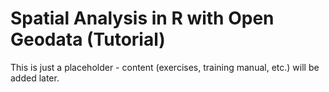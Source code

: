 # Spatial Analysis in R with Open Geodata (Tutorial)

This is just a placeholder - content (exercises, training manual, etc.) will be added later.
